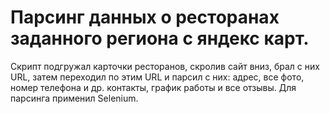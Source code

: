 # Парсинг данных о ресторанах заданного региона с яндекс карт.
Скрипт подгружал карточки ресторанов, скролив сайт вниз, брал с них URL, затем переходил по этим URL и парсил с них: адрес, все фото, номер телефона и др. контакты, график работы и все отзывы. Для парсинга применил Selenium.
